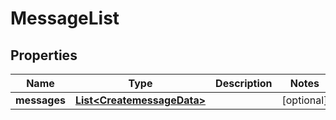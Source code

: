 # MessageList

## Properties
Name | Type | Description | Notes
------------ | ------------- | ------------- | -------------
**messages** | [**List&lt;CreatemessageData&gt;**](CreatemessageData.md) |  |  [optional]

